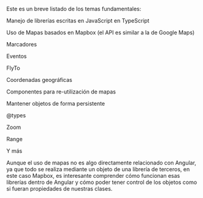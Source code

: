 Este es un breve listado de los temas fundamentales:

Manejo de librerías escritas en JavaScript en TypeScript

Uso de Mapas basados en Mapbox (el API es similar a la de Google Maps)

Marcadores

Eventos

FlyTo

Coordenadas geográficas

Componentes para re-utilización de mapas

Mantener objetos de forma persistente

@types

Zoom

Range

Y más

Aunque el uso de mapas no es algo directamente relacionado con Angular, ya que todo se realiza mediante un objeto de una librería de terceros, en este caso Mapbox, es interesante comprender cómo funcionan esas librerías dentro de Angular y cómo poder tener control de los objetos como si fueran propiedades de nuestras clases.
